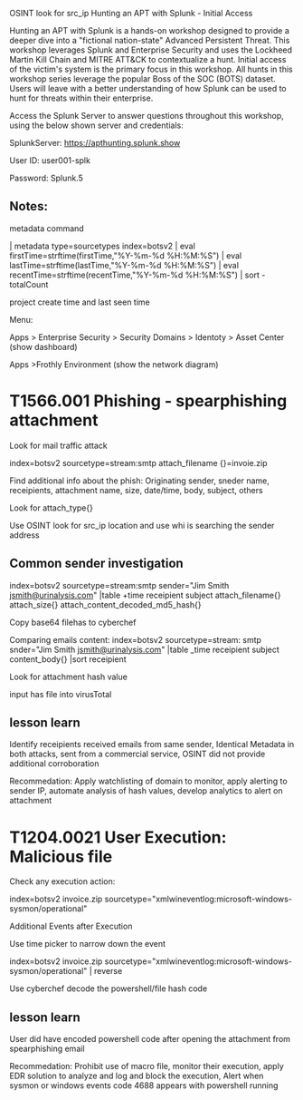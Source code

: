 OSINT look for src_ip
Hunting an APT with Splunk - Initial Access

Hunting an APT with Splunk is a hands-on workshop designed to provide a deeper dive into a "fictional nation-state" Advanced Persistent Threat. This workshop leverages Splunk and Enterprise Security and uses the Lockheed Martin Kill Chain and MITRE ATT&CK to contextualize a hunt. Initial access of the victim's system is the primary focus in this workshop. All hunts in this workshop series leverage the popular Boss of the SOC (BOTS) dataset. Users will leave with a better understanding of how Splunk can be used to hunt for threats within their enterprise.


Access the Splunk Server to answer questions throughout this workshop, using the below shown server and credentials:

SplunkServer: https://apthunting.splunk.show

User ID: user001-splk

Password: Splunk.5

<h2>Notes:</h2>

metadata command

| metadata type=sourcetypes index=botsv2
| eval firstTime=strftime(firstTime,"%Y-%m-%d %H:%M:%S")
| eval lastTime=strftime(lastTime,"%Y-%m-%d %H:%M:%S")
| eval recentTime=strftime(recentTime,"%Y-%m-%d %H:%M:%S")
| sort - totalCount

project create time and last seen time

Menu: 

Apps > Enterprise Security > Security Domains > Identoty > Asset Center (show dashboard)

Apps >Frothly Environment (show the network diagram)

<h1>T1566.001 Phishing - spearphishing attachment</h1>

Look for mail traffic attack

index=botsv2 sourcetype=stream:smtp attach_filename {}=invoie.zip

Find additional info about the phish: Originating sender, sneder name, receipients, attachment name, size, date/time, body, subject, others

Look for attach_type{}

Use OSINT look for src_ip location and use whi is searching the sender address

<h2>Common sender investigation</h2>

index=botsv2 sourcetype=stream:smtp sender="Jim Smith <jsmith@urinalysis.com>"
|table +time receipient subject attach_filename{} attach_size{} attach_content_decoded_md5_hash{}


Copy base64 filehas to cyberchef

Comparing emails content:
index=botsv2 sourcetype=stream: smtp snder="Jim Smith <jsmith@urinalysis.com>"
|table _time receipient subject content_body{}
|sort receipient

Look for attachment hash value

input has file into virusTotal

<h2>lesson learn</h2>
Identify receipients received emails from same sender, Identical Metadata in both attacks, sent from a commercial service, OSINT did not provide additional corroboration

Recommedation: Apply watchlisting of domain to monitor, apply alerting to sender IP, automate analysis of hash values, develop analytics to alert on attachment

<h1>T1204.0021 User Execution: Malicious file</h1>

Check any execution action:

index=botsv2 invoice.zip sourcetype="xmlwineventlog:microsoft-windows-sysmon/operational"

Additional Events after Execution

Use time picker to narrow down the event

index=botsv2 invoice.zip sourcetype="xmlwineventlog:microsoft-windows-sysmon/operational" | reverse

Use cyberchef decode the powershell/file hash code

<h2>lesson learn</h2>

User did have encoded powershell code after opening the attachment from spearphishing email

Recommedation: Prohibit use of macro file, monitor their execution, apply EDR solution to analyze and log and block the execution, Alert when sysmon or windows events code 4688 appears with powershell running





